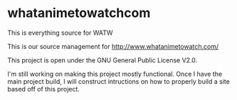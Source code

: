 # whatanimetowatchcom
This is everything source for WATW

This is our source management for http://www.whatanimetowatch.com/

This project is open under the GNU General Public License V2.0.

I'm still working on making this project mostly functional. Once I have the main project build, I will construct intructions on how to properly build a site based off of this project. 
